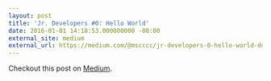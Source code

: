 ```yaml
---
layout: post
title: 'Jr. Developers #0: Hello World'
date: 2016-01-01 14:18:53.000000000 -08:00
external_site: medium
external_url: https://medium.com/@mscccc/jr-developers-0-hello-world-dd1d4a2a098c#.ej6yi4yj6
---
```

<!-- link[https://medium.com/@mscccc/jr-developers-0-hello-world-dd1d4a2a098c#.ej6yi4yj6] -->

Checkout this post on [Medium](https://medium.com/@mscccc/jr-developers-0-hello-world-dd1d4a2a098c#.ej6yi4yj6).
